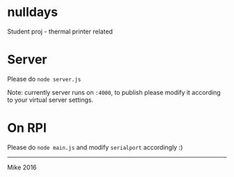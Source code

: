# nulldays
Student proj - thermal printer related


# Server

Please do `node server.js`

Note: currently server runs on `:4000`, to publish please modify it according to your virtual server settings.


# On RPI

Please do `node main.js` and modify `serialport` accordingly :)



-------

Mike 2016